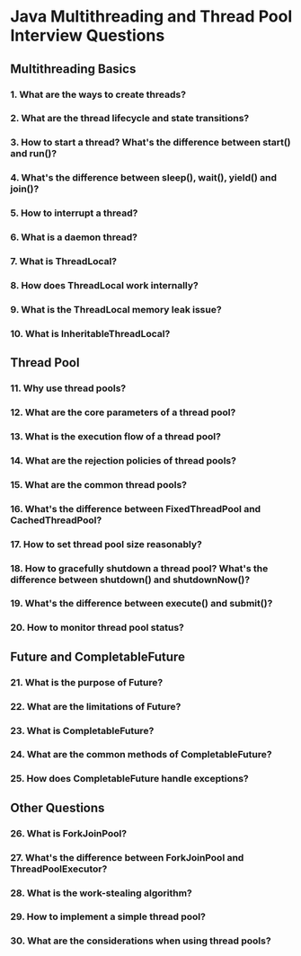 # Java Multithreading and Thread Pool Interview Questions

## Multithreading Basics

### 1. What are the ways to create threads?

### 2. What are the thread lifecycle and state transitions?

### 3. How to start a thread? What's the difference between start() and run()?

### 4. What's the difference between sleep(), wait(), yield() and join()?

### 5. How to interrupt a thread?

### 6. What is a daemon thread?

### 7. What is ThreadLocal?

### 8. How does ThreadLocal work internally?

### 9. What is the ThreadLocal memory leak issue?

### 10. What is InheritableThreadLocal?

## Thread Pool

### 11. Why use thread pools?

### 12. What are the core parameters of a thread pool?

### 13. What is the execution flow of a thread pool?

### 14. What are the rejection policies of thread pools?

### 15. What are the common thread pools?

### 16. What's the difference between FixedThreadPool and CachedThreadPool?

### 17. How to set thread pool size reasonably?

### 18. How to gracefully shutdown a thread pool? What's the difference between shutdown() and shutdownNow()?

### 19. What's the difference between execute() and submit()?

### 20. How to monitor thread pool status?

## Future and CompletableFuture

### 21. What is the purpose of Future?

### 22. What are the limitations of Future?

### 23. What is CompletableFuture?

### 24. What are the common methods of CompletableFuture?

### 25. How does CompletableFuture handle exceptions?

## Other Questions

### 26. What is ForkJoinPool?

### 27. What's the difference between ForkJoinPool and ThreadPoolExecutor?

### 28. What is the work-stealing algorithm?

### 29. How to implement a simple thread pool?

### 30. What are the considerations when using thread pools?

